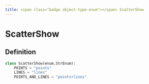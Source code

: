 ```yaml
---
title: <span class="badge object-type-enum"></span> ScatterShow
---
```

# <span class="badge object-type-enum"></span> ScatterShow

## Definition

```python
class ScatterShow(enum.StrEnum):
    POINTS = "points"
    LINES = "lines"
    POINTS_AND_LINES = "points+lines"
```
